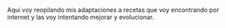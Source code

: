 Aqui voy reopilando mis adaptaciones a recetas que voy encontrando por internet y las voy intentando mejorar y evolucionar.
